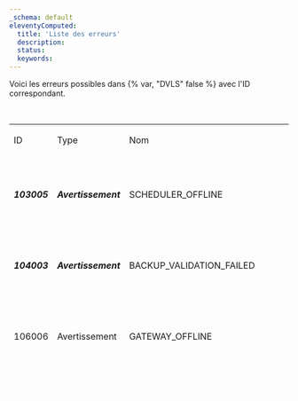 ```yaml
---
_schema: default
eleventyComputed:
  title: 'Liste des erreurs'
  description:
  status:
  keywords:
---
```

Voici les erreurs possibles dans {% var, "DVLS" false %} avec l'ID correspondant.

<br>

<table><tbody><tr><td><p>ID</p></td><td><p>Type</p></td><td><p>Nom</p></td><td><p>Domaine</p></td><td><p>Explication</p></td></tr><tr><td><p><em><strong>103005</strong></em></p></td><td><p><em><strong>Avertissement</strong></em></p></td><td><p>SCHEDULER_OFFLINE</p></td><td><p>Système</p></td><td><p>Lorsque le <a href="server/kb/knowledge-base/scheduler-service-general-information/">planificateur</a> n'est pas accessible. Redémarrer DVLS, vérifier les journaux, vérifier le Visualiseur d'événements Windows. Contacter le support</p></td></tr><tr><td><p><em><strong>104003</strong></em></p></td><td><p><em><strong>Avertissement</strong></em></p></td><td><p>BACKUP_VALIDATION_FAILED</p></td><td><p>Système</p></td><td><p>Se produit lorsque nous ne pouvons pas vérifier si le fichier existe. Vérifier les permissions du chemin, le logiciel AV, les permissions IIS… ajouter un lien</p></td></tr><tr><td><p>106006</p></td><td><p>Avertissement</p></td><td><p>GATEWAY_OFFLINE</p></td><td><p>Système</p></td><td><p>La santé de la passerelle est signalée comme défaillante. Vérifier si la passerelle fonctionne, vérifier les journaux, vérifier le Visualiseur d'événements Windows</p></td></tr><tr><td><p>109001</p></td><td><p>Avertissement</p></td><td><p>SERVERCORE_EMERGENCY_LOGIN_USED</p></td><td><p>Système</p></td><td><p>Connexion d'urgence utilisée ajouter lien doc</p></td></tr><tr><td><p>117003</p></td><td><p>Avertissement</p></td><td><p>UNSEAL</p></td><td><p>ActivitéUtilisateur</p></td><td><p>L'entrée a été descellée ajouter lien doc</p></td></tr><tr><td><p>103010</p></td><td><p>Erreur</p></td><td><p>SCHEDULER_NO_STANDBY_AVAILABLE</p></td><td><p>Système</p></td><td><p>Enregistré lorsqu'aucun planificateur de secours n'est détecté. Devrait probablement être un avertissement, rien à faire sauf configurer un autre planificateur ou vérifier les journaux pour toute erreur qui aurait pu causer l'échec du planificateur</p></td></tr><tr><td><p>104002</p></td><td><p>Erreur</p></td><td><p>BACKUP_FAILURE</p></td><td><p>Système</p></td><td><p>Lorsqu'une exception se produit pendant le processus de sauvegarde (Cela peut être lié à SQL, peut être un délai d'attente, difficile à dire). Les journaux devraient avoir des informations décentes lorsque c'est quelque chose que nous attendons, sinon c'est un travail de détective. Vérifier l'application de sauvegarde web, vérifier la sauvegarde du serveur SQL pour résoudre le problème. échec de la validation de la sauvegarde référer au sujet</p><p>/server/web-interface/administration/backup/backup-manager/#database-configuration</p></td></tr><tr><td><p>110006</p></td><td><p>Erreur</p></td><td><p>PAM_PRIVILEGED_ACCOUNT_HEART_BEAT_FAILURE</p></td><td><p>Système</p></td><td><p>Échec du contrôle de santé pour les fournisseurs/comptes listés. Vérifier les journaux et contacter le support si nécessaire.</p></td></tr><tr><td><p>116997</p></td><td><p>Erreur</p></td><td><p>AI_UNREFERENCED_ERROR</p></td><td><p>Système</p></td><td><p>Peut être ignoré, ne devrait pas être vu du côté du client car cette fonctionnalité n'est pas encore activée</p></td></tr><tr><td><p>119002</p></td><td><p>Erreur</p></td><td><p>AUTHENTICATION_PROVIDER_SYNC_ERROR</p></td><td><p>Système</p></td><td><p>Devrait être assez explicite. Journal supplémentaire lorsque le travail est effectué via le planificateur, mais chaque ligne affectée devrait être expliquée correctement</p></td></tr><tr><td><p></p></td><td><p></p></td><td><p></p></td><td><p></p></td><td><p></p></td></tr></tbody></table>
